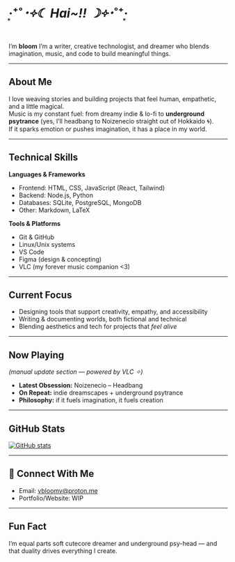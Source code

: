 #  ‧͙⁺˚*･༓☾ Hai~!! ☽༓･*˚⁺‧͙

I’m **bloom**
I’m a writer, creative technologist, and dreamer who blends imagination, music, and code to build meaningful things.  

---

## About Me
I love weaving stories and building projects that feel human, empathetic, and a little magical.  
Music is my constant fuel: from dreamy indie & lo-fi to **underground psytrance** (yes, I’ll headbang to Noizenecio straight out of Hokkaido 🌀).  
If it sparks emotion or pushes imagination, it has a place in my world.  

---

## Technical Skills

**Languages & Frameworks**  
- Frontend: HTML, CSS, JavaScript (React, Tailwind)  
- Backend: Node.js, Python  
- Databases: SQLite, PostgreSQL, MongoDB  
- Other: Markdown, LaTeX  

**Tools & Platforms**  
- Git & GitHub  
- Linux/Unix systems  
- VS Code  
- Figma (design & concepting)  
- VLC (my forever music companion <3)  

---

## Current Focus
- Designing tools that support creativity, empathy, and accessibility  
- Writing & documenting worlds, both fictional and technical  
- Blending aesthetics and tech for projects that *feel alive*  

---

## Now Playing
*(manual update section — powered by VLC ✧)*  

- **Latest Obsession:** Noizenecio – Headbang   
- **On Repeat:** indie dreamscapes + underground psytrance  
- **Philosophy:** if it fuels imagination, it fuels creation   

---

## GitHub Stats

[![GitHub stats](https://github-readme-stats.vercel.app/api?username=vbloom-x3&show_icons=true&theme=rose_pine)](https://github.com/vbloom-x3)  

---

## 💌 Connect With Me
- Email: vbloomv@proton.me
- Portfolio/Website: WIP

---

## Fun Fact
I’m equal parts soft cutecore dreamer and underground psy-head — and that duality drives everything I create.  

